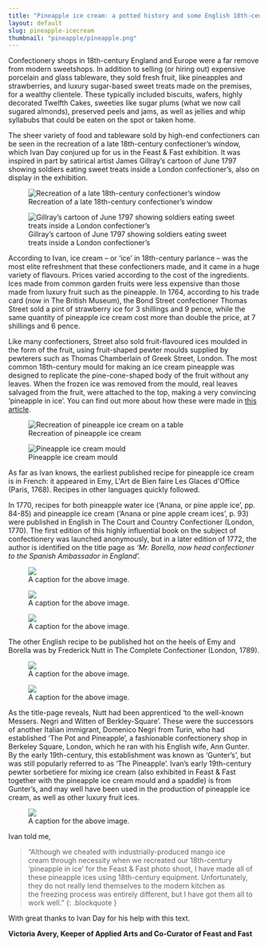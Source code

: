 ```yaml
---
title: "Pineapple ice cream: a potted history and some English 18th-century recipes"
layout: default
slug: pineapple-icecream
thumbnail: "pineapple/pineapple.png"
---
```

Confectionery shops in 18th-century England and Europe were a far remove from modern sweetshops. In addition to selling (or hiring out) expensive porcelain and glass tableware, they sold fresh fruit, like pineapples and strawberries, and luxury sugar-based sweet treats made on the premises, for a wealthy clientele. These typically included biscuits, wafers, highly decorated Twelfth Cakes, sweeties like sugar plums (what we now call sugared almonds), preserved peels and jams, as well as jellies and whip syllabubs that could be eaten on the spot or taken home.

The sheer variety of food and tableware sold by high-end confectioners can be seen in the recreation of a late 18th-century confectioner’s window, which Ivan Day conjured up for us in the Feast & Fast exhibition. It was inspired in part by satirical artist James Gillray’s cartoon of June 1797 showing soldiers eating sweet treats inside a London confectioner’s, also on display in the exhibition.

<div class="row">
  <div class="col">
    <figure>
      <img src="/images/discover/ice-cream/confectioners.jpg" class="img-fluid"
      alt="Recreation of a late 18th-century confectioner’s window"/>
      <figcaption class="figure-caption">Recreation of a late 18th-century confectioner’s window</figcaption>
    </figure>
  </div>
  <div class="col">
    <figure>
      <img src="/images/discover/ice-cream/gillray.jpg" class="img-fluid" alt="Gillray’s cartoon of June 1797 showing soldiers eating sweet treats inside a London confectioner’s"/>
      <figcaption class="figure-caption">Gillray’s cartoon of June 1797 showing soldiers eating sweet treats inside a London confectioner’s</figcaption>
    </figure>
  </div>
</div>

According to Ivan, ice cream – or ‘ice’ in 18th-century parlance – was the most elite refreshment that these confectioners made, and it came in a huge variety of flavours. Prices varied according to the cost of the ingredients. Ices made from common garden fruits were less expensive than those made from luxury fruit such as the pineapple. In 1764, according to his trade card (now in The British Museum), the Bond Street confectioner Thomas Street sold a pint of strawberry ice for 3 shillings and 9 pence, while the same quantity of pineapple ice cream cost more than double the price, at 7 shillings and 6 pence.

Like many confectioners, Street also sold fruit-flavoured ices moulded in the form of the fruit, using fruit-shaped pewter moulds supplied by pewterers such as Thomas Chamberlain of Greek Street, London. The most common 18th-century mould for making an ice cream pineapple was designed to replicate the pine-cone-shaped body of the fruit without any leaves. When the frozen ice was removed from the mould, real leaves salvaged from the fruit, were attached to the top, making a very convincing ‘pineapple in ice’. You can find out more about how these were made in [this article](https://feast-and-fast.fitzmuseum.cam.ac.uk/discover/pineapple).

<div class="row">
  <div class="col-md-6">
    <figure>
      <img src="/images/discover/ice-cream/pineapple.jpg" class="img-fluid"
      alt="Recreation of pineapple ice cream on a table"/>
      <figcaption class="figure-caption">Recreation of pineapple ice cream</figcaption>
    </figure>
  </div>
  <div class="col-md-6">
    <figure>
      <img src="/images/discover/ice-cream/mould.jpg" class="img-fluid"
      alt="Pineapple ice cream mould"/>
      <figcaption class="figure-caption">Pineapple ice cream mould</figcaption>
    </figure>
  </div>
</div>

As far as Ivan knows, the earliest published recipe for pineapple ice cream is in French: it appeared in Emy, L'Art de Bien faire Les Glaces d'Office (Paris, 1768). Recipes in other languages quickly followed.

In 1770, recipes for both pineapple water ice (‘Anana, or pine apple ice’, pp. 84-85) and pineapple ice cream (‘Anana or pine apple cream ices’, p. 93) were published in English in The Court and Country Confectioner (London, 1770). The first edition of this highly influential book on the subject of confectionery was launched anonymously, but in a later edition of 1772, the author is identified on the title page as _‘Mr. Borella, now head confectioner to the Spanish Ambassador in England’._

<div class="row">
  <div class="col-md-4">
    <figure>
      <img src="/images/discover/ice-cream/5.jpg" class="img-fluid" />
      <figcaption class="figure-caption">A caption for the above image.</figcaption>
    </figure>
  </div>  
  <div class="col-md-4">
    <figure>
      <img src="/images/discover/ice-cream/6.jpg" class="img-fluid" />
      <figcaption class="figure-caption">A caption for the above image.</figcaption>
    </figure>
  </div>
  <div class="col-md-4">
    <figure>
      <img src="/images/discover/ice-cream/7.jpg" class="img-fluid" />
      <figcaption class="figure-caption">A caption for the above image.</figcaption>
    </figure>
  </div>
</div>
The other English recipe to be published hot on the heels of Emy and Borella was by Frederick Nutt in The Complete Confectioner (London, 1789).

<div class="row">
  <div class="col-md-6">
    <figure>
      <img src="/images/discover/ice-cream/8.jpg" class="img-fluid" />
      <figcaption class="figure-caption">A caption for the above image.</figcaption>
    </figure>
  </div>
  <div class="col-md-6">
    <figure>
      <img src="/images/discover/ice-cream/9.jpg" class="img-fluid" />
      <figcaption class="figure-caption">A caption for the above image.</figcaption>
    </figure>
  </div>
</div>

As the title-page reveals, Nutt had been apprenticed ‘to the well-known Messers. Negri and Witten of Berkley-Square’. These were the successors of another Italian immigrant, Domenico Negri from Turin, who had established ‘The Pot and Pineapple’, a fashionable confectionery shop in Berkeley Square, London, which he ran with his English wife, Ann Gunter. By the early 19th-century, this establishment was known as ‘Gunter’s’, but was still popularly referred to as ‘The Pineapple’. Ivan’s early 19th-century pewter sorbetiere for mixing ice cream (also exhibited in Feast & Fast together with the pineapple ice cream mould and a spaddle) is from Gunter’s, and may well have been used in the production of pineapple ice cream, as well as other luxury fruit ices.

<div class="row">
  <figure>
    <img src="/images/discover/pineapple/pineapple_1.jpg" class="img-fluid" />
    <figcaption class="figure-caption">A caption for the above image.</figcaption>
  </figure>
</div>

Ivan told me,

>“Although we cheated with industrially-produced mango ice cream through necessity when we recreated our 18th-century ‘pineapple in ice’ for the Feast & Fast photo shoot, I have made all of these pineapple ices using 18th-century equipment. Unfortunately, they do not really lend themselves to the modern kitchen as the freezing process was entirely different, but I have got them all to work well.”
{: .blockquote }

With great thanks to Ivan Day for his help with this text.

**Victoria Avery, Keeper of Applied Arts and Co-Curator of Feast and Fast**

